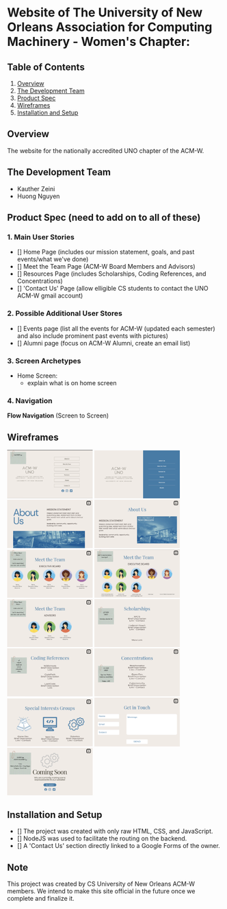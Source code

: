 # Website of The University of New Orleans Association for Computing Machinery - Women's Chapter:

## Table of Contents
1. [Overview](#Overview)
2. [The Development Team](#The-Development-Team)
3. [Product Spec](#Product-Spec)
4. [Wireframes](#Wireframes)
5. [Installation and Setup](#Installation-and-Setup)

## Overview
The website for the nationally accredited UNO chapter of the ACM-W.

## The Development Team
- Kauther Zeini
- Huong Nguyen

## Product Spec (need to add on to all of these)

### 1. Main User Stories 
- [] Home Page (includes our mission statement, goals, and past events/what we've done)
- [] Meet the Team Page (ACM-W Board Members and Advisors)
- [] Resources Page (includes Scholarships, Coding References, and Concentrations)
- [] 'Contact Us' Page (allow elligible CS students to contact the UNO ACM-W gmail account) 

### 2. Possible Additional User Stores 
- [] Events page (list all the events for ACM-W (updated each semester) and also include prominent past events with pictures)
- [] Alumni page (focus on ACM-W Alumni, create an email list) 

### 3. Screen Archetypes
* Home Screen: 
  * explain what is on home screen

### 4. Navigation

**Flow Navigation** (Screen to Screen)




## Wireframes

<img src="https://github.com/Kautherz/UNOACMW/blob/main/wireframes/Home1.png" width=200>
<img src="https://github.com/Kautherz/UNOACMW/blob/main/wireframes/Home2.png" width=200>
<img src="https://github.com/Kautherz/UNOACMW/blob/main/wireframes/AboutUs1.png" width=200>
<img src="https://github.com/Kautherz/UNOACMW/blob/main/wireframes/AboutUs2.png" width=200>
<img src="https://github.com/Kautherz/UNOACMW/blob/main/wireframes/MeetTheTeam1.png" width=200>
<img src="https://github.com/Kautherz/UNOACMW/blob/main/wireframes/MeetTheTeam2.png" width=200>
<img src="https://github.com/Kautherz/UNOACMW/blob/main/wireframes/MeetTheTeam3.png" width=200>
<img src="https://github.com/Kautherz/UNOACMW/blob/main/wireframes/Scholarships.png" width=200>
<img src="https://github.com/Kautherz/UNOACMW/blob/main/wireframes/CodingReferences.png" width=200>
<img src="https://github.com/Kautherz/UNOACMW/blob/main/wireframes/Concentrations.png" width=200>
<img src="https://github.com/Kautherz/UNOACMW/blob/main/wireframes/Concentrations2.png" width=200>
<img src="https://github.com/Kautherz/UNOACMW/blob/main/wireframes/Contact.png" width=200>
<img src="https://github.com/Kautherz/UNOACMW/blob/main/wireframes/ComingSoon.png" width=200>


## Installation and Setup
- [] The project was created with only raw HTML, CSS, and JavaScript.
- [] NodeJS was used to facilitate the routing on the backend.
- [] A 'Contact Us' section directly linked to a Google Forms of the owner.

## Note
This project was created by CS University of New Orleans ACM-W members. We intend to make this site official in the future once we complete and finalize it.


